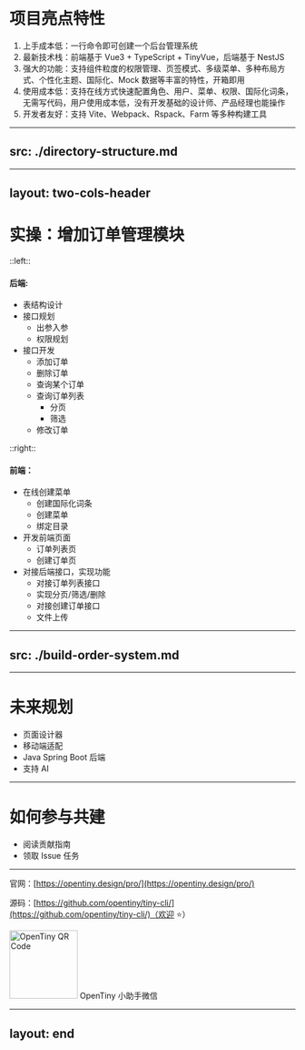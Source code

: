 # 项目亮点特性

1. 上手成本低：一行命令即可创建一个后台管理系统
2. 最新技术栈：前端基于 Vue3 + TypeScript + TinyVue，后端基于 NestJS
3. 强大的功能：支持组件粒度的权限管理、页签模式、多级菜单、多种布局方式、个性化主题、国际化、Mock 数据等丰富的特性，开箱即用
4. 使用成本低：支持在线方式快速配置角色、用户、菜单、权限、国际化词条，无需写代码，用户使用成本低，没有开发基础的设计师、产品经理也能操作
5. 开发者友好：支持 Vite、Webpack、Rspack、Farm 等多种构建工具

<!--
听完高能的分享，相信大家已经对 TinyPro 有了一定的了解，我对 TinyPro 的亮点特性做了个简单的整理。

我认为 TinyPro 主要有五大亮点吧。

首先就是上手成本低，只需要执行 tiny init pro 就能初始化一个包含前后端的后台管理系统，非常便捷。

其次就是...
-->

---
src: ./directory-structure.md
---

---
layout: two-cols-header
---
# 实操：增加订单管理模块

::left::

#### 后端:

- 表结构设计
- 接口规划
  - 出参入参
  - 权限规划
- 接口开发
  - 添加订单
  - 删除订单
  - 查询某个订单
  - 查询订单列表
    - 分页
    - 筛选
  - 修改订单

::right::

#### 前端：

- 在线创建菜单
  - 创建国际化词条
  - 创建菜单
  - 绑定目录
- 开发前端页面
  - 订单列表页
  - 创建订单页
- 对接后端接口，实现功能
  - 对接订单列表接口
  - 实现分页/筛选/删除
  - 对接创建订单接口
  - 文件上传

---
src: ./build-order-system.md
---

---

# 未来规划

- 页面设计器
- 移动端适配
- Java Spring Boot 后端
- 支持 AI

---

# 如何参与共建

- 阅读贡献指南
- 领取 Issue 任务

---

<div class="text-2xl mt-[100px]">

官网：[https://opentiny.design/pro/](https://opentiny.design/pro/)

源码：[https://github.com/opentiny/tiny-cli/](https://github.com/opentiny/tiny-cli/)（欢迎 ⭐️）

</div>

<div class="w-[200px] flex items-center flex-col mt-[100px]">
  <img src="/images/opentiny.png" alt="OpenTiny QR Code" width=120 />
  <span>OpenTiny 小助手微信</span>
</div>

---
layout: end
---
